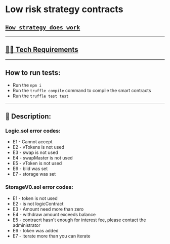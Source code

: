 # Low risk strategy contracts

## [`How strategy does work`](https://docs.bolide.fi/protocol/strategies/low-risk-strategy "Description")

---
## [👷‍♂️ Tech Requirements](../../README.md#tech-requirements)

---
## How to run tests:
- Run the `npm i`
- Run the `truffle compile` command to compile the smart contracts
- Run the `truffle test test`
---
## 📄 Description:

### Logic.sol error codes:
- E1 - Cannot accept
- E2 - vTokens is not used
- E3 - swap is not used
- E4 - swapMaster is not used
- E5 - vToken is not used
- E6 - blid was set
- E7 - storage was set


### StorageV0.sol error codes:
- E1 - token is not used
- E2 - is not logicContract
- E3 - Amount need more than zero
- E4 - withdraw amount exceeds balance
- E5 - contracrt hasn't enough for interest fee, please contact the administrator
- E6 - token was added
- E7 - iterate more than you can iterate

